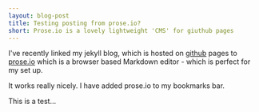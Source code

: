 ```yaml
---
layout: blog-post
title: Testing posting from prose.io?
short: Prose.io is a lovely lightweight 'CMS' for giuthub pages
---
```


I've recently linked my jekyll blog, which is hosted on [github](http://github.com) pages to [prose.io](http://prose.io) which is a browser based Markdown editor - which is perfect for my set up.

It works really nicely. I have added prose.io to my bookmarks bar.

<aside>
	This is a test…
</aside>